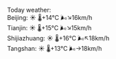 Today weather:  
Beijing: ☀️   🌡️+14°C 🌬️↘16km/h  
Tianjin: ☀️   🌡️+15°C 🌬️↘15km/h  
Shijiazhuang: ☀️   🌡️+16°C 🌬️↖18km/h  
Tangshan: ☀️   🌡️+13°C 🌬️→18km/h  
